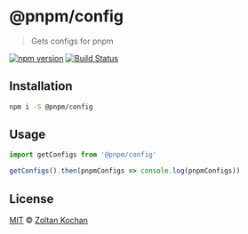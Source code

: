 # @pnpm/config

> Gets configs for pnpm

<!--@shields('npm', 'travis')-->
[![npm version](https://img.shields.io/npm/v/@pnpm/config.svg)](https://www.npmjs.com/package/@pnpm/config) [![Build Status](https://img.shields.io/travis/pnpm/config/master.svg)](https://travis-ci.org/pnpm/config)
<!--/@-->

## Installation

```sh
npm i -S @pnpm/config
```

## Usage

```ts
import getConfigs from '@pnpm/config'

getConfigs().then(pnpmConfigs => console.log(pnpmConfigs))
```

## License

[MIT](./LICENSE) © [Zoltan Kochan](https://www.kochan.io/)
